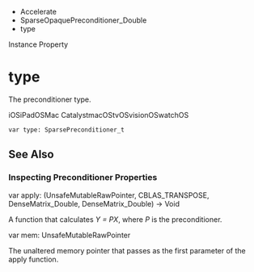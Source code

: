 

- Accelerate
- SparseOpaquePreconditioner_Double
-  type 

Instance Property

# type

The preconditioner type.

iOSiPadOSMac CatalystmacOStvOSvisionOSwatchOS

``` source
var type: SparsePreconditioner_t
```

## See Also

### Inspecting Preconditioner Properties

var apply: (UnsafeMutableRawPointer, CBLAS_TRANSPOSE, DenseMatrix_Double, DenseMatrix_Double) -> Void

A function that calculates *Y = PX*, where *P* is the preconditioner.

var mem: UnsafeMutableRawPointer

The unaltered memory pointer that passes as the first parameter of the apply function.

